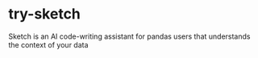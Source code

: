 # try-sketch
Sketch is an AI code-writing assistant for pandas users that understands the context of your data
